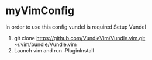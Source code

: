 # myVimConfig
In order to use this config vundel is required
Setup Vundel
1. git clone https://github.com/VundleVim/Vundle.vim.git ~/.vim/bundle/Vundle.vim
2. Launch vim and run :PluginInstall
